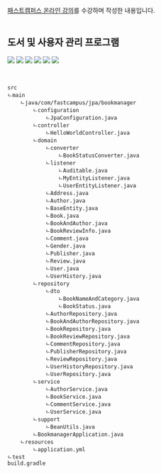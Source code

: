 [패스트캠퍼스 온라인 강의](https://fastcampus.co.kr/dev_online_javaend)를 수강하며 작성한 내용입니다.   
<br>


## 도서 및 사용자 관리 프로그램

![](https://img.shields.io/badge/Java-007396?style=flat&logo=Java&logoColor=white)
![](https://img.shields.io/badge/IntelliJ-000000?style=flat&logo=IntelliJIDEA&logoColor=white)
![](https://img.shields.io/badge/SpringBoot-6DB33F?style=flat&logo=SpringBoot&logoColor=white)
![](https://img.shields.io/badge/Gradle-02303A?style=flat&logo=Gradle&logoColor=white)
![](https://img.shields.io/badge/Hibernate-59666C?style=flat&logo=Hibernate&logoColor=white)
![](https://img.shields.io/badge/MySQL-4479A1?style=flat&logo=MySQL&logoColor=white)
<br>

<br>

    src
    ㄴmain
        ㄴjava/com/fastcampus/jpa/bookmanager
            ㄴconfiguration
                ㄴJpaConfiguration.java
            ㄴcontroller
                ㄴHelloWorldController.java
            ㄴdomain
                ㄴconverter
                    ㄴBookStatusConverter.java
                ㄴlistener
                    ㄴAuditable.java
                    ㄴMyEntityListener.java
                    ㄴUserEntityListener.java
                ㄴAddress.java
                ㄴAuthor.java
                ㄴBaseEntity.java
                ㄴBook.java
                ㄴBookAndAuthor.java
                ㄴBookReviewInfo.java
                ㄴComment.java
                ㄴGender.java
                ㄴPublisher.java
                ㄴReview.java
                ㄴUser.java
                ㄴUserHistory.java
            ㄴrepository
                ㄴdto
                    ㄴBookNameAndCategory.java
                    ㄴBookStatus.java
                ㄴAuthorRepository.java
                ㄴBookAndAuthorRepository.java
                ㄴBookRepository.java
                ㄴBookReviewRepository.java
                ㄴCommentRepository.java
                ㄴPublisherRepository.java
                ㄴReviewRepository.java
                ㄴUserHistoryRepository.java
                ㄴUserRepository.java
            ㄴservice
                ㄴAuthorService.java
                ㄴBookService.java
                ㄴCommentService.java
                ㄴUserService.java
            ㄴsupport
                ㄴBeanUtils.java
            ㄴBookmanagerApplication.java
        ㄴresources
            ㄴapplication.yml
    ㄴtest
    build.gradle
